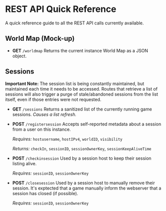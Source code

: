 # REST API Quick Reference
A quick reference guide to all the REST API calls currently available.

## World Map (Mock-up)
- **GET** `/worldmap` Returns the current instance World Map as a JSON object.


## Sessions
**Important Note:** The session list is being constantly maintained, but maintained each time it needs to be accessed. Routes that retrieve a list of sessions will also trigger a purge of stale/abandoned sessions from the list itself, even if those entries were not requested.

- **GET** `/sessions` Returns a sanitized list of the currently running game sessions. *Causes a list refresh.*
- **POST** `/registersession` Accepts self-reported metadata about a session from a user on this instance. 
    
    *Requires:* `hostusername`, `hostIPv4`, `worldID`, `visibility`
    
    *Returns:* `checkIn`, `sessionID`, `sessionOwnerKey`, `sessionKeepAliveTime`

- **POST** `/checkinsession` Used by a session host to keep their session listing alive. 

    *Requires:* `sessionID`, `sessionOwnerKey`

- **POST** `/closesession` Used by a session host to manually remove their session. It's exptected that a game manually inform the webserver that a session has closed (if possible). 

    *Requires:* `sessionID`, `sessionOwnerKey`
    